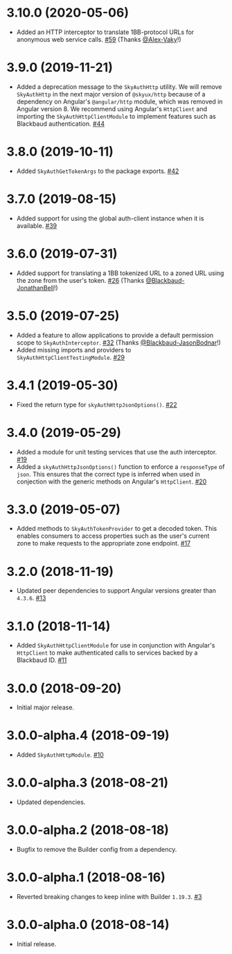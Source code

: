 # 3.10.0 (2020-05-06)

- Added an HTTP interceptor to translate 1BB-protocol URLs for anonymous web service calls. [#59](https://github.com/blackbaud/skyux-http/pull/59) (Thanks [@Alex-Vaky](https://github.com/Alex-Vaky)!)

# 3.9.0 (2019-11-21)

- Added a deprecation message to the `SkyAuthHttp` utility. We will remove `SkyAuthHttp` in the next major version of `@skyux/http` because of a dependency on Angular's `@angular/http` module, which was removed in Angular version 8. We recommend using Angular's `HttpClient` and importing the `SkyAuthHttpClientModule` to implement features such as Blackbaud authentication. [#44](https://github.com/blackbaud/skyux-http/pull/44)

# 3.8.0 (2019-10-11)

- Added `SkyAuthGetTokenArgs` to the package exports. [#42](https://github.com/blackbaud/skyux-http/pull/42)

# 3.7.0 (2019-08-15)

- Added support for using the global auth-client instance when it is available. [#39](https://github.com/blackbaud/skyux-http/pull/39)

# 3.6.0 (2019-07-31)

- Added support for translating a 1BB tokenized URL to a zoned URL using the zone from the user's token. [#26](https://github.com/blackbaud/skyux-http/pull/26) (Thanks [@Blackbaud-JonathanBell](https://github.com/Blackbaud-JonathanBell)!)

# 3.5.0 (2019-07-25)

- Added a feature to allow applications to provide a default permission scope to `SkyAuthInterceptor`. [#32](https://github.com/blackbaud/skyux-http/pull/32) (Thanks [@Blackbaud-JasonBodnar](https://github.com/Blackbaud-JasonBodnar)!)
- Added missing imports and providers to `SkyAuthHttpClientTestingModule`. [#29](https://github.com/blackbaud/skyux-http/pull/29)

# 3.4.1 (2019-05-30)

- Fixed the return type for `skyAuthHttpJsonOptions()`. [#22](https://github.com/blackbaud/skyux-http/pull/22)

# 3.4.0 (2019-05-29)

- Added a module for unit testing services that use the auth interceptor. [#19](https://github.com/blackbaud/skyux-http/pull/19)
- Added a `skyAuthHttpJsonOptions()` function to enforce a `responseType` of `json`. This ensures that the correct type is inferred when used in conjection with the generic methods on Angular's `HttpClient`. [#20](https://github.com/blackbaud/skyux-http/pull/20)

# 3.3.0 (2019-05-07)

- Added methods to `SkyAuthTokenProvider` to get a decoded token. This enables consumers to access properties such as the user's current zone to make requests to the appropriate zone endpoint. [#17](https://github.com/blackbaud/skyux-http/pull/17)

# 3.2.0 (2018-11-19)

- Updated peer dependencies to support Angular versions greater than `4.3.6`. [#13](https://github.com/blackbaud/skyux-http/pull/13)

# 3.1.0 (2018-11-14)

- Added `SkyAuthHttpClientModule` for use in conjunction with Angular's `HttpClient` to make authenticated calls to services backed by a Blackbaud ID. [#11](https://github.com/blackbaud/skyux-http/pull/11)

# 3.0.0 (2018-09-20)

- Initial major release.

# 3.0.0-alpha.4 (2018-09-19)

- Added `SkyAuthHttpModule`. [#10](https://github.com/blackbaud/skyux-http/pull/10)

# 3.0.0-alpha.3 (2018-08-21)

- Updated dependencies.

# 3.0.0-alpha.2 (2018-08-18)

- Bugfix to remove the Builder config from a dependency.

# 3.0.0-alpha.1 (2018-08-16)

- Reverted breaking changes to keep inline with Builder `1.19.3`. [#3](https://github.com/blackbaud/skyux-http/pull/3)

# 3.0.0-alpha.0 (2018-08-14)

- Initial release.
